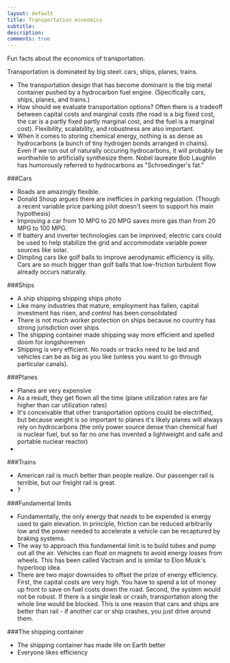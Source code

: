 ```yaml
---
layout: default
title: Transportation economics
subtitle:
description: 
comments: true
---
```


Fun facts about the economics of transportation.

Transportation is dominated by big steel: cars, ships, planes, trains.

* The transportation design that has become dominant is the big metal container pushed by a hydrocarbon fuel engine. (Specifically cars, ships, planes, and trains.)
* How should we evaluate transportation options? Often there is a tradeoff between capital costs and marginal costs (the road is a big fixed cost, the car is a partly fixed partly marginal cost, and the fuel is a marginal cost). Flexibility, scalability, and robustness are also important.
* When it comes to storing chemical energy, nothing is as dense as hydrocarbons (a bunch of tiny hydrogen bonds arranged in chains). Even if we run out of naturally occuring hydrocarbons, it will probably be worthwhile to artificially synthesize them. Nobel laureate Bob Laughlin has humorously referred to hydrocarbons as "Schroedinger's fat."

###Cars
* Roads are amazingly flexible.
* Donald Shoup argues there are inefficies in parking regulation. (Though a recent variable price parking pilot doesn't seem to support his main hypothesis)
* Improving a car from 10 MPG to 20 MPG saves more gas than from 20 MPG to 100 MPG.
* If battery and inverter technologies can be improved, electric cars could be used to help stabilize the grid and accommodate variable power sources like solar.
* Dimpling cars like golf balls to improve aerodynamic efficiency is silly. Cars are so much bigger than golf balls that low-friction turbulent flow already occurs naturally.


###Ships
* A ship shipping shipping ships photo
* Like many industries that mature, employment has fallen, capital investment has risen, and control has been consolidated
* There is not much worker protection on ships because no country has strong jurisdiction over ships
* The shipping container made shipping way more efficient and spelled doom for longshoremen
* Shipping is very efficient. No roads or tracks need to be laid and vehicles can be as big as you like (unless you want to go through particular canals).

###Planes
* Planes are very expensive
* As a result, they get flown all the time (plane utilization rates are far higher than car utilization rates)
* It's conceivable that other transportation options could be electrified, but because weight is so important to planes it's likely planes will always rely on hydrocarbons (the only power source dense than chemical fuel is nuclear fuel, but so far no one has invented a lightweight and safe and portable nuclear reactor)
* 

###Trains
* American rail is much better than people realize. Our passenger rail is terrible, but our freight rail is great.
* ?

###Fundamental limits
* Fundamentally, the only energy that *needs* to be expended is energy used to gain elevation. In principle, friction can be reduced arbitrarily low and the power needed to accelerate a vehicle can be recaptured by braking systems.
* The way to approach this fundamental limit is to build tubes and pump out all the air. Vehicles can float on magnets to avoid energy losses from wheels. This has been called Vactrain and is similar to Elon Musk's hyperloop idea.
* There are two major downsides to offset the prize of energy efficiency. First, the capital costs are very high. You have to spend a lot of money up front to save on fuel costs down the road. Second, the system would not be robust. If there is a single leak or crash, transportation along the whole line would be blocked. This is one reason that cars and ships are better than rail - if another car or ship crashes, you just drive around them.



###The shipping container
* The shipping container has made life on Earth better
* Everyone likes efficiency